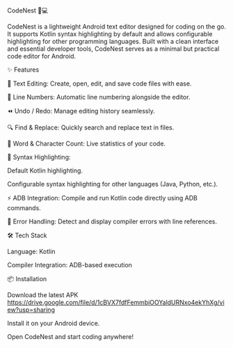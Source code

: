 CodeNest 📝💻

CodeNest is a lightweight Android text editor designed for coding on the go. It supports Kotlin syntax highlighting by default and allows configurable highlighting for other programming languages. Built with a clean interface and essential developer tools, CodeNest serves as a minimal but practical code editor for Android.

✨ Features

📄 Text Editing: Create, open, edit, and save code files with ease.

🔢 Line Numbers: Automatic line numbering alongside the editor.

⏪ Undo / Redo: Manage editing history seamlessly.

🔍 Find & Replace: Quickly search and replace text in files.

🔡 Word & Character Count: Live statistics of your code.

🎨 Syntax Highlighting:

Default Kotlin highlighting.

Configurable syntax highlighting for other languages (Java, Python, etc.).

⚡ ADB Integration: Compile and run Kotlin code directly using ADB commands.

🚫 Error Handling: Detect and display compiler errors with line references.

🛠️ Tech Stack

Language: Kotlin

Compiler Integration: ADB-based execution

📦 Installation

Download the latest APK 
https://drive.google.com/file/d/1cBVX7fdfFemmbiOOYaldURNxo4ekYhXg/view?usp=sharing

Install it on your Android device.

Open CodeNest and start coding anywhere!
